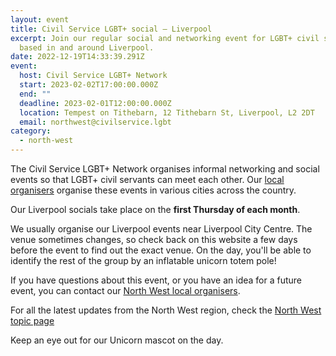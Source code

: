 ```yaml
---
layout: event
title: Civil Service LGBT+ social – Liverpool
excerpt: Join our regular social and networking event for LGBT+ civil servants
  based in and around Liverpool.
date: 2022-12-19T14:33:39.291Z
event:
  host: Civil Service LGBT+ Network
  start: 2023-02-02T17:00:00.000Z
  end: ""
  deadline: 2023-02-01T12:00:00.000Z
  location: Tempest on Tithebarn, 12 Tithebarn St, Liverpool, L2 2DT
  email: northwest@civilservice.lgbt
category:
  - north-west
---
```

The Civil Service LGBT+ Network organises informal networking and social events so that LGBT+ civil servants can meet each other. Our [local organisers](/team) organise these events in various cities across the country.

Our Liverpool socials take place on the **first Thursday of each month**. 

We usually organise our Liverpool events near Liverpool City Centre. The venue sometimes changes, so check back on this website a few days before the event to find out the exact venue. On the day, you'll be able to identify the rest of the group by an inflatable unicorn totem pole!

If you have questions about this event, or you have an idea for a future event, you can contact our [North West local organisers](mailto:northwest@civilservice.lgbt).

For all the latest updates from the North West region, check the [North West topic page](/topic/north-west)

Keep an eye out for our Unicorn mascot on the day.